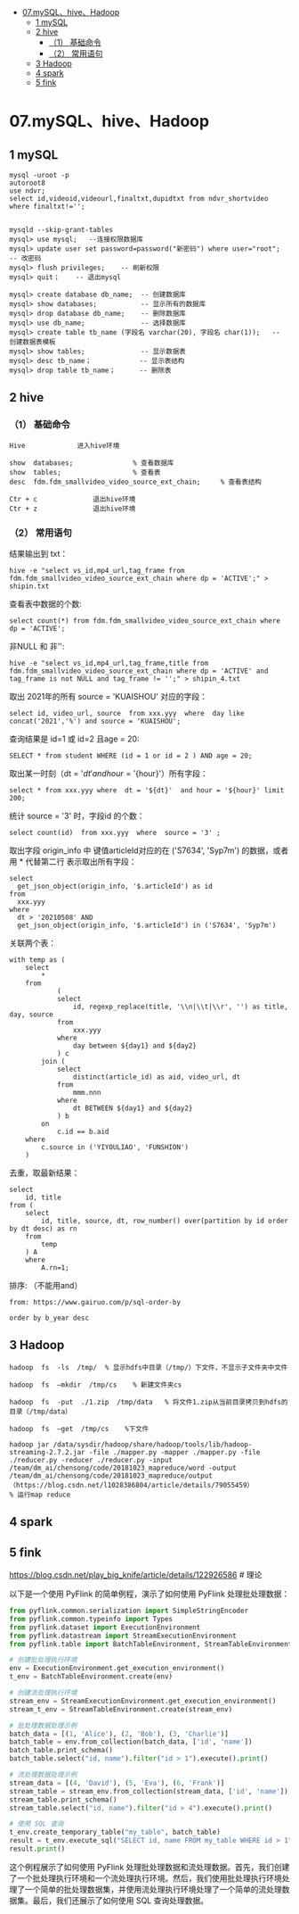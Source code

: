 

- [07.mySQL、hive、Hadoop](#07mysqlhivehadoop)
  - [1 mySQL](#1-mysql)
  - [2 hive](#2-hive)
    - [（1） 基础命令](#1-基础命令)
    - [（2） 常用语句](#2-常用语句)
  - [3 Hadoop](#3-hadoop)
  - [4 spark](#4-spark)
  - [5 fink](#5-fink)



# 07.mySQL、hive、Hadoop


## 1 mySQL
```shell
mysql -uroot -p
autoroot8
use ndvr;
select id,videoid,videourl,finaltxt,dupidtxt from ndvr_shortvideo where finaltxt!='';


mysqld --skip-grant-tables   
mysql> use mysql;   --连接权限数据库
mysql> update user set password=password("新密码") where user="root";   -- 改密码
mysql> flush privileges;    -- 刷新权限
mysql> quit；    -- 退出mysql

mysql> create database db_name;  -- 创建数据库
mysql> show databases;           -- 显示所有的数据库
mysql> drop database db_name;    -- 删除数据库
mysql> use db_name;              -- 选择数据库
mysql> create table tb_name (字段名 varchar(20), 字段名 char(1));   -- 创建数据表模板
mysql> show tables;              -- 显示数据表
mysql> desc tb_name；            -- 显示表结构
mysql> drop table tb_name；      -- 删除表
```

## 2 hive

### （1） 基础命令
```shell
Hive  	         进入hive环境

show  databases;               % 查看数据库
show  tables;                  % 查看表
desc  fdm.fdm_smallvideo_video_source_ext_chain;     % 查看表结构

Ctr + c 	         退出hive环境
Ctr + z 	         退出hive环境

```



### （2） 常用语句
结果输出到 txt：
```shell
hive -e "select vs_id,mp4_url,tag_frame from fdm.fdm_smallvideo_video_source_ext_chain where dp = 'ACTIVE';" > shipin.txt
```

查看表中数据的个数:
```shell
select count(*) from fdm.fdm_smallvideo_video_source_ext_chain where dp = 'ACTIVE';   
```

非NULL 和 非'':
```shell
hive -e "select vs_id,mp4_url,tag_frame,title from fdm.fdm_smallvideo_video_source_ext_chain where dp = 'ACTIVE' and tag_frame is not NULL and tag_frame != '';" > shipin_4.txt
```


取出 2021年的所有 source = 'KUAISHOU' 对应的字段：
```shell
select id, video_url, source  from xxx.yyy  where  day like concat('2021','%') and source = 'KUAISHOU';
```

查询结果是 id=1 或 id=2 且age = 20:
```shell
SELECT * from student WHERE (id = 1 or id = 2 ) AND age = 20;
```

取出某一时刻（dt = '${dt}'  and hour = '${hour}'）所有字段：
```shell
select * from xxx.yyy where  dt = '${dt}'  and hour = '${hour}' limit 200;
```

统计 source = '3' 时，字段id 的个数：
```shell
select count(id)  from xxx.yyy  where  source = '3' ;
```

取出字段 origin_info 中 键值articleId对应的在 ('S7634', 'Syp7m') 的数据，或者用 * 代替第二行 表示取出所有字段：
```shell
select
  get_json_object(origin_info, '$.articleId') as id
from
  xxx.yyy
where
  dt > '20210508' AND
  get_json_object(origin_info, '$.articleId') in ('S7634', 'Syp7m')
```

关联两个表：
```shell
with temp as (
    select 
        * 
    from 
            (
            select 
                id, regexp_replace(title, '\\n|\\t|\\r', '') as title, day, source 
            from 
                xxx.yyy 
            where 
                day between ${day1} and ${day2}
            ) c 
        join (
            select 
                distinct(article_id) as aid, video_url, dt 
            from 
                mmm.nnn 
            where 
                dt BETWEEN ${day1} and ${day2}
            ) b 
        on 
            c.id == b.aid 
    where 
        c.source in ('YIYOULIAO', 'FUNSHION')
    )
```

去重，取最新结果：
```shell
select 
    id, title 
from (
    select 
        id, title, source, dt, row_number() over(partition by id order by dt desc) as rn 
    from 
        temp
    ) A 
    where 
        A.rn=1;
```


排序: （不能用and）
```shell
from: https://www.gairuo.com/p/sql-order-by

order by b_year desc

```






## 3 Hadoop 
```shell
hadoop  fs  -ls  /tmp/  % 显示hdfs中目录（/tmp/）下文件，不显示子文件夹中文件

hadoop  fs  –mkdir  /tmp/cs    % 新建文件夹cs

hadoop  fs  -put  ./1.zip  /tmp/data   % 将文件1.zip从当前目录拷贝到hdfs的目录（/tmp/data）

hadoop  fs  –get  /tmp/cs    %下文件

hadoop jar /data/sysdir/hadoop/share/hadoop/tools/lib/hadoop-streaming-2.7.2.jar -file ./mapper.py -mapper ./mapper.py -file ./reducer.py -reducer ./reducer.py -input /team/dm_ai/chensong/code/20181023_mapreduce/word -output /team/dm_ai/chensong/code/20181023_mapreduce/output
（https://blog.csdn.net/l1028386804/article/details/79055459）
% 运行map reduce
```



## 4 spark


## 5 fink



https://blog.csdn.net/play_big_knife/article/details/122926586   # 理论



以下是一个使用 PyFlink 的简单例程，演示了如何使用 PyFlink 处理批处理数据：
```python
from pyflink.common.serialization import SimpleStringEncoder
from pyflink.common.typeinfo import Types
from pyflink.dataset import ExecutionEnvironment
from pyflink.datastream import StreamExecutionEnvironment
from pyflink.table import BatchTableEnvironment, StreamTableEnvironment, EnvironmentSettings

# 创建批处理执行环境
env = ExecutionEnvironment.get_execution_environment()
t_env = BatchTableEnvironment.create(env)

# 创建流处理执行环境
stream_env = StreamExecutionEnvironment.get_execution_environment()
stream_t_env = StreamTableEnvironment.create(stream_env)

# 批处理数据处理示例
batch_data = [(1, 'Alice'), (2, 'Bob'), (3, 'Charlie')]
batch_table = env.from_collection(batch_data, ['id', 'name'])
batch_table.print_schema()
batch_table.select("id, name").filter("id > 1").execute().print()

# 流处理数据处理示例
stream_data = [(4, 'David'), (5, 'Eva'), (6, 'Frank')]
stream_table = stream_env.from_collection(stream_data, ['id', 'name'])
stream_table.print_schema()
stream_table.select("id, name").filter("id > 4").execute().print()

# 使用 SQL 查询
t_env.create_temporary_table("my_table", batch_table)
result = t_env.execute_sql("SELECT id, name FROM my_table WHERE id > 1")
result.print()
```

这个例程展示了如何使用 PyFlink 处理批处理数据和流处理数据。首先，我们创建了一个批处理执行环境和一个流处理执行环境。然后，我们使用批处理执行环境处理了一个简单的批处理数据集，并使用流处理执行环境处理了一个简单的流处理数据集。最后，我们还展示了如何使用 SQL 查询处理数据。





